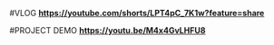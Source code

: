 #VLOG 
**https://youtube.com/shorts/LPT4pC_7K1w?feature=share**

#PROJECT DEMO
**https://youtu.be/M4x4GvLHFU8**
